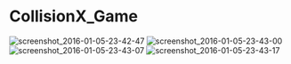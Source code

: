 # CollisionX_Game
![screenshot_2016-01-05-23-42-47](https://cloud.githubusercontent.com/assets/10362597/12123641/1f84f266-b408-11e5-84fb-f526c15851ac.png)
![screenshot_2016-01-05-23-43-00](https://cloud.githubusercontent.com/assets/10362597/12123642/1fc78d7e-b408-11e5-9648-cfcb1d6fc0c0.png)
![screenshot_2016-01-05-23-43-07](https://cloud.githubusercontent.com/assets/10362597/12123643/1fd769b0-b408-11e5-8d87-a74ab741d15b.png)
![screenshot_2016-01-05-23-43-17](https://cloud.githubusercontent.com/assets/10362597/12123644/1fe9dbe0-b408-11e5-8917-4cc5bf0ab605.png)
